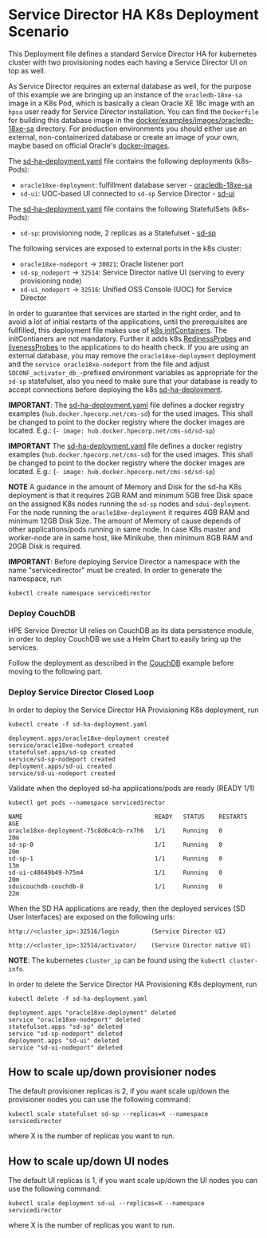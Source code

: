 # Service Director HA K8s Deployment Scenario

This Deployment file defines a standard Service Director HA for kubernetes cluster with two provisioning nodes each having a Service Director UI on top as well.

As Service Director requires an external database as well, for the purpose of this example we are bringing up an instance of the `oracledb-18xe-sa` image in a K8s Pod, which is basically a clean Oracle XE 18c image with an `hpsa` user ready for Service Director installation. You can find the `Dockerfile` for building this database image in the [docker/examples/images/oracledb-18xe-sa](/docker/examples/images/oracledb-18xe-sa) directory. For production environments you should either use an external, non-containerized database or create an image of your own, maybe based on official Oracle's [docker-images](https://github.com/oracle/docker-images).

The [sd-ha-deployment.yaml](sd-ha-deployment.yaml) file contains the following deployments (k8s-Pods):

- `oracle18xe-deployment`: fulfillment database server - [oracledb-18xe-sa](/docker/examples/images/oracledb-18xe-sa)
- `sd-ui`: UOC-based UI connected to `sd-sp` Service Director - [sd-ui](/docker/images/sd-ui)

The [sd-ha-deployment.yaml](sd-ha-deployment.yaml) file contains the following StatefulSets (k8s-Pods):

- `sd-sp`: provisioning node, 2 replicas as a Statefulset - [sd-sp](/docker/images/sd-sp)

The following services are exposed to external ports in the k8s cluster:
- `oracle18xe-nodeport` -> `30021`: Oracle listener port
- `sd-sp_nodeport`      -> `32514`: Service Director native UI (serving to every provisioning node)
- `sd-ui_nodeport`      -> `32516`: Unified OSS Console (UOC) for Service Director

In order to guarantee that services are started in the right order, and to avoid a lot of initial restarts of the applications, until the prerequisites are fullfilled, this deployment file makes use of [k8s initContainers](https://kubernetes.io/docs/concepts/workloads/pods/init-containers/).
The initContianers are not mandatory.
Further it adds k8s [RedinessProbes](https://kubernetes.io/docs/tasks/configure-pod-container/configure-liveness-readiness-probes/) and [livenessProbes](https://kubernetes.io/docs/tasks/configure-pod-container/configure-liveness-readiness-probes/) to the applications to do health check. If you are using an external database, you may remove the `oracle18xe-deployment` deployment and the `service oracle18xe-nodeport` from the file and adjust `SDCONF_activator_db_`-prefixed environment variables as appropriate for the `sd-sp` statefulset, also you need to make sure that your database is ready to accept connections before deploying the k8s [sd-ha-deployment](sd-ha-deployment.yaml).

**IMPORTANT**: The [sd-ha-deployment.yaml](sd-ha-deployment.yaml) file defines a docker registry examples (`hub.docker.hpecorp.net/cms-sd`) for the used images. This shall be changed to point to the docker registry where the docker images are located. E.g.: (`- image: hub.docker.hpecorp.net/cms-sd/sd-sp`)


**IMPORTANT** The [sd-ha-deployment.yaml](sd-ha-deployment.yaml) file defines a docker registry examples (`hub.docker.hpecorp.net/cms-sd`) for the used images. This shall be changed to point to the docker registry where the docker images are located. E.g.: (`- image: hub.docker.hpecorp.net/cms-sd/sd-sp`)

**NOTE** A guidance in the amount of Memory and Disk for the sd-ha K8s deployment is that it requires 2GB RAM and minimum 5GB free Disk space on the assigned K8s nodes running the `sd-sp` nodes and `sdui-deployment`. For the node running the `oracle18xe-deployment` it requires 4GB RAM and minimum 12GB Disk Size. The amount of Memory of cause depends of other applications/pods running in same node. In case K8s master and worker-node are in same host, like Minikube, then minimum 8GB RAM and 20GB Disk is required.


**IMPORTANT**: Before deploying Service Director a namespace with the name "servicedirector" must be created. In order to generate the namespace, run

    kubectl create namespace servicedirector


### Deploy CouchDB

HPE Service Director UI relies on CouchDB as its data persistence module, in order to deploy CouchDB we use a Helm Chart to easily bring up the services.

Follow the deployment as described in the [CouchDB](../couchdb) example before moving to the following part.

### Deploy Service Director Closed Loop

In order to deploy the Service Director HA Provisioning K8s deployment, run

    kubectl create -f sd-ha-deployment.yaml

```
deployment.apps/oracle18xe-deployment created
service/oracle18xe-nodeport created
statefulset.apps/sd-sp created
service/sd-sp-nodeport created
deployment.apps/sd-ui created
service/sd-ui-nodeport created
```

Validate when the deployed sd-ha applications/pods are ready (READY 1/1)

    kubectl get pods --namespace servicedirector

```
NAME                                     READY   STATUS    RESTARTS   AGE
oracle18xe-deployment-75c8d6c4cb-rx7h6   1/1     Running   0          20m
sd-sp-0                                  1/1     Running   0          20m
sd-sp-1                                  1/1     Running   0          13m
sd-ui-c48649b49-h75m4                    1/1     Running   0          20m
sduicouchdb-couchdb-0                    1/1     Running   0          22m
```

When the SD HA applications are ready, then the deployed services (SD User Interfaces) are exposed on the following urls:

    http://<cluster_ip>:32516/login         (Service Director UI)

    http://<cluster_ip>:32514/activator/    (Service Director native UI)

**NOTE**: The kubernetes `cluster_ip` can be found using the `kubectl cluster-info`.

In order to delete the Service Director HA Provisioning K8s deployment, run

    kubectl delete -f sd-ha-deployment.yaml

```
deployment.apps "oracle18xe-deployment" deleted
service "oracle18xe-nodeport" deleted
statefulset.apps "sd-sp" deleted
service "sd-sp-nodeport" deleted
deployment.apps "sd-ui" deleted
service "sd-ui-nodeport" deleted
```


## How to scale up/down provisioner nodes

The default provisioner replicas is 2, if you want scale up/down the provisioner nodes you can use the following command:

    kubectl scale statefulset sd-sp --replicas=X --namespace servicedirector

where X is the number of replicas you want to run.


## How to scale up/down UI nodes

The default UI replicas is 1, if you want scale up/down the UI nodes you can use the following command:

    kubectl scale deployment sd-ui --replicas=X --namespace servicedirector

where X is the number of replicas you want to run.
